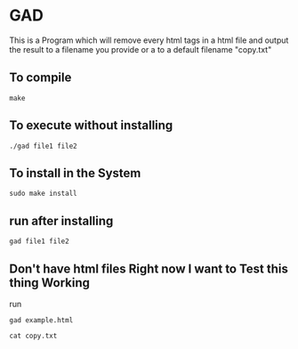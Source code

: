 # GAD

This is a Program which will remove every html tags in a html file and output the result to a filename you provide
or a to a default filename "copy.txt"

## To compile

```
make
```

## To execute without installing

```
./gad file1 file2
```

## To install in the System

```
sudo make install
```

## run after installing

```
gad file1 file2
```

## Don't have html files Right now I want to Test this thing Working

run
```
gad example.html
```

```
cat copy.txt
```
